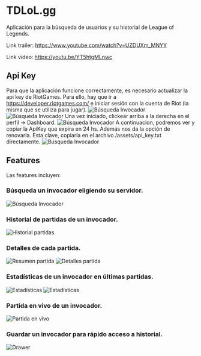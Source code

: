 # TDLoL.gg
 Aplicación para la búsqueda de usuarios y su historial de League of Legends.
 
Link trailer: https://www.youtube.com/watch?v=UZDUXm_MNYY
 
Link video: https://youtu.be/YT5htgMLnwc

## Api Key
Para que la aplicación funcione correctamente, es necesario actualizar la api key de RiotGames. Para ello,
hay que ir a https://developer.riotgames.com/ e iniciar sesión con la cuenta de Riot (la misma que se utiliza
para jugar).
![Búsqueda Invocador](/screenshots/login_button.png)
![Búsqueda Invocador](/screenshots/login_screen.png)
Una vez iniciado, clickear arriba a la derecha en el perfil -> Dashboard.
![Búsqueda Invocador](/screenshots/dashboard_button.png)
A continuacion, podremos ver y copiar la ApiKey que expira en 24 hs. Además nos da la opción de renovarla.
Esta clave, copiarla en el archivo /assets/api_key.txt directamente.
![Búsqueda Invocador](/screenshots/api_key_screen.png)

## Features
Las features incluyen:
### Búsqueda un invocador eligiendo su servidor.
![Búsqueda Invocador](/screenshots/SummonerInput.png)
### Historial de partidas de un invocador.
![Historial partidas](/screenshots/MatchHistory.png)
### Detalles de cada partida.
![Resumen partida](/screenshots/MatchSummary.png)
![Detalles partida](/screenshots/MatchDetails.png)
### Estadísticas de un invocador en últimas partidas.
![Estadísticas](/screenshots/SummonerStats_1.png)
![Estadísticas](/screenshots/SummonerStats_2.png)
### Partida en vivo de un invocador.
![Partida en vivo](/screenshots/LiveGame.png)
### Guardar un invocador para rápido acceso a historial.
![Drawer](/screenshots/NavigationDrawer.png)
